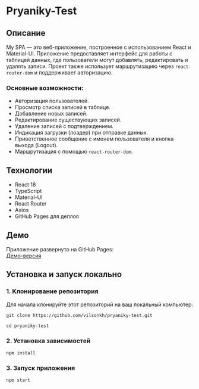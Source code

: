 # Pryaniky-Test

## Описание

My SPA — это веб-приложение, построенное с использованием React и Material-UI. Приложение предоставляет интерфейс для работы с таблицей данных, где пользователи могут добавлять, редактировать и удалять записи. Проект также использует маршрутизацию через `react-router-dom` и поддерживает авторизацию.

### Основные возможности:
- Авторизация пользователей.
- Просмотр списка записей в таблице.
- Добавление новых записей.
- Редактирование существующих записей.
- Удаление записей с подтверждением.
- Индикация загрузки (лоадер) при отправке данных.
- Приветственное сообщение с именем пользователя и кнопка выхода (Logout).
- Маршрутизация с помощью `react-router-dom`.

## Технологии
- React 18
- TypeScript
- Material-UI
- React Router
- Axios
- GitHub Pages для деплоя

## Демо

Приложение развернуто на GitHub Pages:  
[Демо-версия](https://vilsonkh.github.io/pryaniky-test/)

## Установка и запуск локально

### 1. Клонирование репозитория

Для начала клонируйте этот репозиторий на ваш локальный компьютер:

```
git clone https://github.com/vilsonkh/pryaniky-test.git
```

```
cd pryaniky-test
```
### 2. Установка зависимостей

```
npm install
```

### 3. Запуск приложения

```
npm start
```

